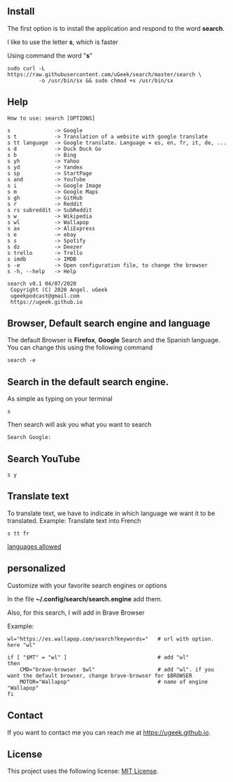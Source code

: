 ## Install
The first option is to install the application and respond to the word **search**.

I like to use the letter **s**, which is faster

Using command the word "**s**"

```
sudo curl -L https://raw.githubusercontent.com/uGeek/search/master/search \
          -o /usr/bin/sx && sudo chmod +x /usr/bin/sx
```

## Help

```
How to use: search [OPTIONS]

s              -> Google
s t            -> Translation of a website with google translate
s tt language  -> Google translate. Language = es, en, fr, it, de, ...
s d            -> Duck Duck Go
s b            -> Bing
s yh           -> Yahoo
s yd           -> Yandex
s sp           -> StartPage
s and          -> YouTube
s i            -> Google Image
s m            -> Google Maps
s gh           -> GitHub
s r            -> Reddit
s rs subreddit -> SubReddit
s w            -> Wikipedia
s wl           -> Wallapop
s ax           -> AliExpress
s e            -> ebay
s s            -> Spotify
s dz           -> Deezer
s trello       -> Trello
s imdb         -> IMDB
s -e           -> Open configuration file, to change the browser
s -h, --help   -> Help

search v0.1 04/07/2020
 Copyright (C) 2020 Angel. uGeek
 ugeekpodcast@gmail.com
 https://ugeek.github.io
```


## Browser, Default search engine and language
The default Browser is **Firefox**, **Google** Search and the Spanish language. You can change this using the following command

```
search -e
```

## Search in the default search engine.

As simple as typing on your terminal
```
s
```
Then search will ask you what you want to search
```
Search Google:  
```

## Search YouTube

```
s y
```

## Translate text
To translate text, we have to indicate in which language we want it to be translated.
Example: Translate text into French

```
s tt fr
```
[languages allowed](https://cloud.google.com/translate/docs/languages)


## personalized
Customize with your favorite search engines or options

In the file **~/.config/search/search.engine** add them.

Also, for this search, I will add in Brave Browser

Example:

```
wl="https://es.wallapop.com/search?keywords="   # url with option. here "wl"

if [ "$MT" = "wl" ]                             # add "wl"
then
    CMD="brave-browser  $wl"                    # add "wl". if you want the default browser, change brave-browser for $BROWSER
    MOTOR="Wallapop"                            # name of engine "Wallapop"
fi
```


## Contact

If you want to contact me you can reach me at https://ugeek.github.io.

## License

This project uses the following license: [MIT License](https://choosealicense.com/licenses/mit/).





